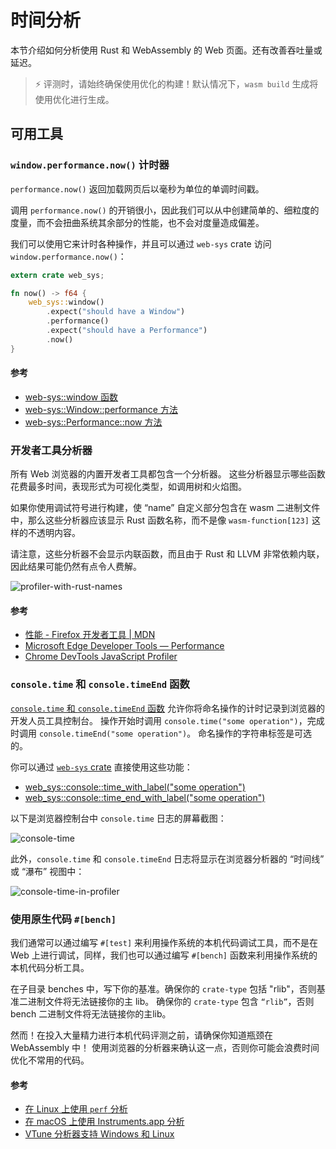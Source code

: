 # 时间分析

本节介绍如何分析使用 Rust 和 WebAssembly 的 Web 页面。还有改善吞吐量或延迟。

> ⚡ 评测时，请始终确保使用优化的构建！默认情况下，`wasm build` 生成将使用优化进行生成。


## 可用工具

### `window.performance.now()` 计时器

`performance.now()` 返回加载网页后以毫秒为单位的单调时间戳。

调用 `performance.now()` 的开销很小，因此我们可以从中创建简单的、细粒度的度量，而不会扭曲系统其余部分的性能，也不会对度量造成偏差。

我们可以使用它来计时各种操作，并且可以通过 `web-sys` crate 访问 `window.performance.now()`：

```rust
extern crate web_sys;

fn now() -> f64 {
    web_sys::window()
        .expect("should have a Window")
        .performance()
        .expect("should have a Performance")
        .now()
}
```

#### 参考

- [web-sys::window 函数](https://rustwasm.github.io/wasm-bindgen/api/web_sys/fn.window.html)
- [web-sys::Window::performance 方法](https://rustwasm.github.io/wasm-bindgen/api/web_sys/struct.Window.html#method.performance)
- [web-sys::Performance::now 方法](https://rustwasm.github.io/wasm-bindgen/api/web_sys/struct.Performance.html#method.now)

### 开发者工具分析器

所有 Web 浏览器的内置开发者工具都包含一个分析器。
这些分析器显示哪些函数花费最多时间，表现形式为可视化类型，如调用树和火焰图。

如果你使用调试符号进行构建，使 “name” 自定义部分包含在 wasm 二进制文件中，那么这些分析器应该显示 Rust 函数名称，而不是像 `wasm-function[123]` 这样的不透明内容。

请注意，这些分析器不会显示内联函数，而且由于 Rust 和 LLVM 非常依赖内联，因此结果可能仍然有点令人费解。

![profiler-with-rust-names](source/_posts/imagesosts/images/5.5profiler-with-rust-names.png)

#### 参考

- [性能 - Firefox 开发者工具 | MDN](https://developer.mozilla.org/zh-CN/docs/Tools/Performance)
- [Microsoft Edge Developer Tools — Performance](https://docs.microsoft.com/en-us/microsoft-edge/devtools-guide/performance)
- [Chrome DevTools JavaScript Profiler](https://developers.google.com/web/tools/chrome-devtools/rendering-tools/js-execution)


### `console.time` 和 `console.timeEnd` 函数

[`console.time` 和 `console.timeEnd` 函数](https://developer.mozilla.org/zh-CN/docs/Web/API/Console/time) 允许你将命名操作的计时记录到浏览器的开发人员工具控制台。
操作开始时调用 `console.time("some operation")`，完成时调用 `console.timeEnd("some operation")`。
命名操作的字符串标签是可选的。

你可以通过 [`web-sys` crate](https://rustwasm.github.io/wasm-bindgen/web-sys/index.html) 直接使用这些功能：

- [web_sys::console::time_with_label("some operation")](https://rustwasm.github.io/wasm-bindgen/api/web_sys/console/fn.time_with_label.html)
- [web_sys::console::time_end_with_label("some operation")](https://rustwasm.github.io/wasm-bindgen/api/web_sys/console/fn.time_end_with_label.html)

以下是浏览器控制台中 `console.time` 日志的屏幕截图：

![console-time](source/_posts/imagesosts/images/5.5console-time.png)

此外，`console.time` 和 `console.timeEnd` 日志将显示在浏览器分析器的 “时间线” 或 “瀑布” 视图中：

![console-time-in-profiler](source/_posts/imagesosts/images/5.5console-time-in-profiler.png)

### 使用原生代码 `#[bench]`

我们通常可以通过编写 `#[test]` 来利用操作系统的本机代码调试工具，而不是在 Web 上进行调试，同样，我们也可以通过编写 `#[bench]` 函数来利用操作系统的本机代码分析工具。

在子目录 benches 中，写下你的基准。确保你的 `crate-type` 包括 "rlib"，否则基准二进制文件将无法链接你的主 lib。
确保你的 `crate-type` 包含 `“rlib”`，否则 bench 二进制文件将无法链接你的主lib。

然而！在投入大量精力进行本机代码评测之前，请确保你知道瓶颈在 WebAssembly 中！
使用浏览器的分析器来确认这一点，否则你可能会浪费时间优化不常用的代码。

#### 参考

- [在 Linux 上使用 `perf` 分析](http://www.brendangregg.com/perf.html)
- [在 macOS 上使用 Instruments.app 分析](https://help.apple.com/instruments/mac/current/)
- [VTune 分析器支持 Windows 和 Linux](https://software.intel.com/en-us/vtune)
